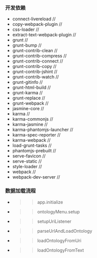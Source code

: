 ### 开发依赖 ###

* connect-livereload              //  
* copy-webpack-plugin             //  
* css-loader                      //  
* extract-text-webpack-plugin     //  
* grunt                           //  
* grunt-bump                      //  
* grunt-contrib-clean             //  
* grunt-contrib-compress          //  
* grunt-contrib-connect           //  
* grunt-contrib-copy              //  
* grunt-contrib-jshint            //  
* grunt-contrib-watch             //  
* grunt-gitinfo                   //  
* grunt-html-build                //  
* grunt-karma                     //  
* grunt-replace                   //  
* grunt-webpack                   //  
* jasmine-core                    //  
* karma                           //  
* karma-commonjs                  //  
* karma-jasmine                   //  
* karma-phantomjs-launcher        //  
* karma-spec-reporter             //  
* karma-webpack                   //  
* load-grunt-tasks                //  
* phantomjs-prebuilt              //  
* serve-favicon                   //  
* serve-static                    //  
* style-loader                    //  
* webpack                         //  
* webpack-dev-server              //  


### 数据加载流程 ###

* >> app.initialize

* >> ontologyMenu.setup

* >> setupUriListener

* >> parseUrlAndLoadOntology

* >> loadOntologyFromUri

* >> loadOntologyFromText